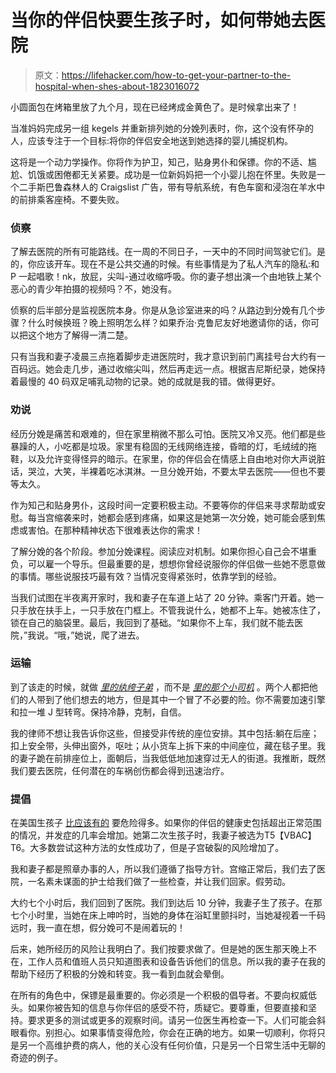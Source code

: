 # 当你的伴侣快要生孩子时，如何带她去医院

> 原文：<https://lifehacker.com/how-to-get-your-partner-to-the-hospital-when-shes-about-1823016072>

小圆面包在烤箱里放了九个月，现在已经烤成金黄色了。是时候拿出来了！



当准妈妈完成另一组 kegels 并重新排列她的分娩列表时，你，这个没有怀孕的人，应该专注于一个目标:将你的伴侣安全地送到她选择的婴儿捕捉机构。

这将是一个动力学操作。你将作为护卫，知己，贴身男仆和保镖。你的不适、尴尬、饥饿或困倦都无关紧要。成功是一位新妈妈把一个小婴儿抱在怀里。失败是一个二手斯巴鲁森林人的 Craigslist 广告，带有导航系统，有色车窗和浸泡在羊水中的前排乘客座椅。不要失败。

### **侦察**

了解去医院的所有可能路线。在一周的不同日子，一天中的不同时间驾驶它们。是的，你应该开车。现在不是公共交通的时候。有些事情是为了私人汽车的隐私:和 P 一起唱歌！nk，放屁，尖叫-通过收缩呼吸。你的妻子想出演一个由地铁上某个恶心的青少年拍摄的视频吗？不，她没有。

侦察的后半部分是监视医院本身。你是从急诊室进来的吗？从路边到分娩有几个步骤？什么时候换班？晚上照明怎么样？如果乔治·克鲁尼友好地邀请你的话，你可以把这个地方了解得一清二楚。

只有当我和妻子凌晨三点拖着脚步走进医院时，我才意识到前门离挂号台大约有一百码远。她会走几步，通过收缩尖叫，然后再走远一点。根据吉尼斯纪录，她保持着最慢的 40 码双足哺乳动物的记录。她的成就是我的错。做得更好。

### **劝说**

经历分娩是痛苦和艰难的，但在家里稍微不那么可怕。医院又冷又亮。他们都是些暴躁的人，小吃都是垃圾。家里有稳固的无线网络连接，昏暗的灯，毛绒绒的拖鞋，以及允许变得怪异的暗示。在家里，你的伴侣会在情感上自由地对你大声说脏话，哭泣，大笑，半裸着吃冰淇淋。一旦分娩开始，不要太早去医院——但也不要等太久。

作为知己和贴身男仆，这段时间一定要积极主动。不要等你的伴侣来寻求帮助或安慰。每当宫缩袭来时，她都会感到疼痛，如果这是她第一次分娩，她可能会感到焦虑或害怕。在那种精神状态下很难表达你的需求！

了解分娩的各个阶段。参加分娩课程。阅读应对机制。如果你担心自己会不堪重负，可以雇一个导乐。但最重要的是，想想你曾经说服你的伴侣做一些她不愿意做的事情。哪些说服技巧最有效？当情况变得紧张时，依靠学到的经验。

当我们试图在半夜离开家时，我和妻子在车道上站了 20 分钟。乘客门开着。她一只手放在扶手上，一只手放在门框上。不管我说什么，她都不上车。她被冻住了，锁在自己的脑袋里。最后，我回到了基础。“如果你不上车，我们就不能去医院，”我说。“哦，”她说，爬了进去。

### **运输**

到了该走的时候，就做 [*里的纨绔子弟*](https://www.youtube.com/watch?v=vdqbdEKeJ_4) ，而不是 [*里的那个小司机*](https://www.youtube.com/watch?v=6XMuUVw7TOM) 。两个人都把他们的人带到了他们想去的地方，但是其中一个冒了不必要的险。你不需要加速引擎和拉一堆 J 型转弯。保持冷静，克制，自信。

我的律师不想让我告诉你这些，但接受非传统的座位安排。其中包括:躺在后座；扣上安全带，头伸出窗外，呕吐；从小货车上拆下来的中间座位，藏在毯子里。我的妻子跪在前排座位上，面朝后，当我低低地加速穿过无人的街道。我推断，既然我们要去医院，任何潜在的车祸创伤都会得到迅速治疗。

### **提倡**

在美国生孩子 [比应该有的](https://www.ncbi.nlm.nih.gov/pmc/articles/PMC5001799/) 要危险得多。如果你的伴侣的健康史包括超出正常范围的情况，并发症的几率会增加。她第二次生孩子时，我妻子被选为T5【VBAC】T6。大多数尝试这种方法的女性成功了，但是子宫破裂的风险增加了。

我和妻子都是照章办事的人，所以我们遵循了指导方针。宫缩正常后，我们去了医院，一名素未谋面的护士给我们做了一些检查，并让我们回家。假劳动。

大约七个小时后，我们回到了医院。我们到达后 10 分钟，我妻子生了孩子。在那七个小时里，当她在床上呻吟时，当她的身体在浴缸里颤抖时，当她凝视着一千码远时，我一直在想，假分娩可不是闹着玩的！

后来，她所经历的风险让我明白了。我们按要求做了。但是她的医生那天晚上不在，工作人员和值班人员只知道图表和设备告诉他们的信息。所以我的妻子在我的帮助下经历了积极的分娩和转变。我一看到血就会晕倒。

在所有的角色中，保镖是最重要的。你必须是一个积极的倡导者。不要向权威低头。如果你被告知的信息与你伴侣的感受不符，质疑它。要尊重，但要直接和坚持。要求更多的测试或更多的观察时间。请另一位医生再检查一下。人们可能会斜眼看你。别担心。如果事情变得危险，你会在正确的地方。如果一切顺利，你将只是另一个高维护费的病人，他的关心没有任何价值，只是另一个日常生活中无聊的奇迹的例子。